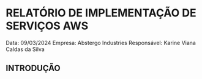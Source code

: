 # RELATÓRIO DE IMPLEMENTAÇÃO DE SERVIÇOS AWS

Data: 09/03/2024 
Empresa: Abstergo Industries
Responsável: Karine Viana Caldas da Silva

## INTRODUÇÃO 


